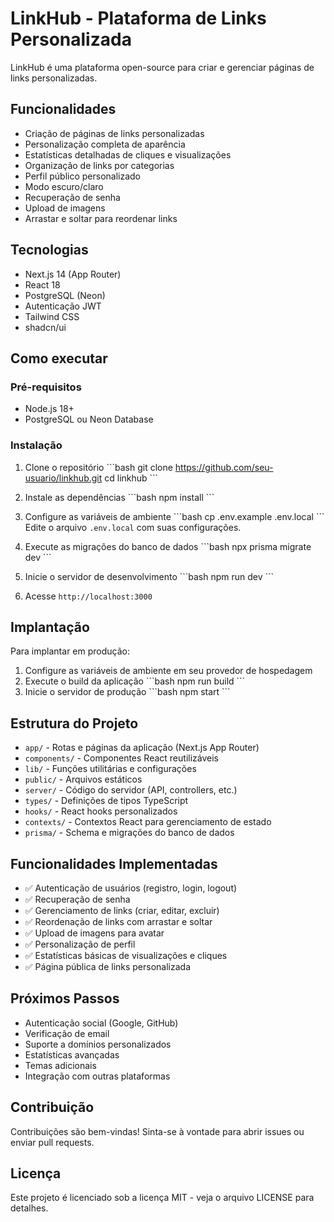 # LinkHub - Plataforma de Links Personalizada

LinkHub é uma plataforma open-source para criar e gerenciar páginas de links personalizadas.

## Funcionalidades

- Criação de páginas de links personalizadas
- Personalização completa de aparência
- Estatísticas detalhadas de cliques e visualizações
- Organização de links por categorias
- Perfil público personalizado
- Modo escuro/claro
- Recuperação de senha
- Upload de imagens
- Arrastar e soltar para reordenar links

## Tecnologias

- Next.js 14 (App Router)
- React 18
- PostgreSQL (Neon)
- Autenticação JWT
- Tailwind CSS
- shadcn/ui

## Como executar

### Pré-requisitos

- Node.js 18+
- PostgreSQL ou Neon Database

### Instalação

1. Clone o repositório
\`\`\`bash
git clone https://github.com/seu-usuario/linkhub.git
cd linkhub
\`\`\`

2. Instale as dependências
\`\`\`bash
npm install
\`\`\`

3. Configure as variáveis de ambiente
\`\`\`bash
cp .env.example .env.local
\`\`\`
Edite o arquivo `.env.local` com suas configurações.

4. Execute as migrações do banco de dados
\`\`\`bash
npx prisma migrate dev
\`\`\`

5. Inicie o servidor de desenvolvimento
\`\`\`bash
npm run dev
\`\`\`

6. Acesse `http://localhost:3000`

## Implantação

Para implantar em produção:

1. Configure as variáveis de ambiente em seu provedor de hospedagem
2. Execute o build da aplicação
\`\`\`bash
npm run build
\`\`\`
3. Inicie o servidor de produção
\`\`\`bash
npm start
\`\`\`

## Estrutura do Projeto

- `app/` - Rotas e páginas da aplicação (Next.js App Router)
- `components/` - Componentes React reutilizáveis
- `lib/` - Funções utilitárias e configurações
- `public/` - Arquivos estáticos
- `server/` - Código do servidor (API, controllers, etc.)
- `types/` - Definições de tipos TypeScript
- `hooks/` - React hooks personalizados
- `contexts/` - Contextos React para gerenciamento de estado
- `prisma/` - Schema e migrações do banco de dados

## Funcionalidades Implementadas

- ✅ Autenticação de usuários (registro, login, logout)
- ✅ Recuperação de senha
- ✅ Gerenciamento de links (criar, editar, excluir)
- ✅ Reordenação de links com arrastar e soltar
- ✅ Upload de imagens para avatar
- ✅ Personalização de perfil
- ✅ Estatísticas básicas de visualizações e cliques
- ✅ Página pública de links personalizada

## Próximos Passos

- Autenticação social (Google, GitHub)
- Verificação de email
- Suporte a domínios personalizados
- Estatísticas avançadas
- Temas adicionais
- Integração com outras plataformas

## Contribuição

Contribuições são bem-vindas! Sinta-se à vontade para abrir issues ou enviar pull requests.

## Licença

Este projeto é licenciado sob a licença MIT - veja o arquivo LICENSE para detalhes.
